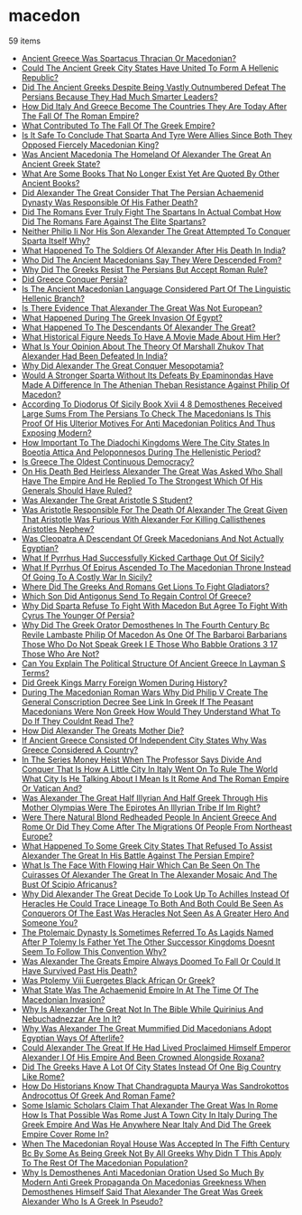 # macedon
59 items

* [Ancient Greece Was Spartacus Thracian Or Macedonian?](2015\ancient-greece-was-spartacus-thracian-or-macedonian.md)
* [Could The Ancient Greek City States Have United To Form A Hellenic Republic?](2015\could-the-ancient-greek-city-states-have-united-to-form-a-hellenic-republic.md)
* [Did The Ancient Greeks Despite Being Vastly Outnumbered Defeat The Persians Because They Had Much Smarter Leaders?](2015\did-the-ancient-greeks-despite-being-vastly-outnumbered-defeat-the-persians-because-they-had-much-smarter-leaders.md)
* [How Did Italy And Greece Become The Countries They Are Today After The Fall Of The Roman Empire?](2015\how-did-italy-and-greece-become-the-countries-they-are-today-after-the-fall-of-the-roman-empire.md)
* [What Contributed To The Fall Of The Greek Empire?](2015\what-contributed-to-the-fall-of-the-greek-empire.md)
* [Is It Safe To Conclude That Sparta And Tyre Were Allies Since Both They Opposed Fiercely Macedonian King?](2016\is-it-safe-to-conclude-that-sparta-and-tyre-were-allies-since-both-they-opposed-fiercely-macedonian-king.md)
* [Was Ancient Macedonia The Homeland Of Alexander The Great An Ancient Greek State?](2016\was-ancient-macedonia-the-homeland-of-alexander-the-great-an-ancient-greek-state.md)
* [What Are Some Books That No Longer Exist Yet Are Quoted By Other Ancient Books?](2016\what-are-some-books-that-no-longer-exist-yet-are-quoted-by-other-ancient-books.md)
* [Did Alexander The Great Consider That The Persian Achaemenid Dynasty Was Responsible Of His Father Death?](2017\did-alexander-the-great-consider-that-the-persian-achaemenid-dynasty-was-responsible-of-his-father-death.md)
* [Did The Romans Ever Truly Fight The Spartans In Actual Combat How Did The Romans Fare Against The Elite Spartans?](2017\did-the-romans-ever-truly-fight-the-spartans-in-actual-combat-how-did-the-romans-fare-against-the-elite-spartans.md)
* [Neither Philip Ii Nor His Son Alexander The Great Attempted To Conquer Sparta Itself Why?](2017\neither-philip-ii-nor-his-son-alexander-the-great-attempted-to-conquer-sparta-itself-why.md)
* [What Happened To The Soldiers Of Alexander After His Death In India?](2017\what-happened-to-the-soldiers-of-alexander-after-his-death-in-india.md)
* [Who Did The Ancient Macedonians Say They Were Descended From?](2017\who-did-the-ancient-macedonians-say-they-were-descended-from.md)
* [Why Did The Greeks Resist The Persians But Accept Roman Rule?](2017\why-did-the-greeks-resist-the-persians-but-accept-roman-rule.md)
* [Did Greece Conquer Persia?](2018\did-greece-conquer-persia.md)
* [Is The Ancient Macedonian Language Considered Part Of The Linguistic Hellenic Branch?](2018\is-the-ancient-macedonian-language-considered-part-of-the-linguistic-hellenic-branch.md)
* [Is There Evidence That Alexander The Great Was Not European?](2018\is-there-evidence-that-alexander-the-great-was-not-european.md)
* [What Happened During The Greek Invasion Of Egypt?](2018\what-happened-during-the-greek-invasion-of-egypt.md)
* [What Happened To The Descendants Of Alexander The Great?](2018\what-happened-to-the-descendants-of-alexander-the-great.md)
* [What Historical Figure Needs To Have A Movie Made About Him Her?](2018\what-historical-figure-needs-to-have-a-movie-made-about-him-her.md)
* [What Is Your Opinion About The Theory Of Marshall Zhukov That Alexander Had Been Defeated In India?](2018\what-is-your-opinion-about-the-theory-of-marshall-zhukov-that-alexander-had-been-defeated-in-india.md)
* [Why Did Alexander The Great Conquer Mesopotamia?](2018\why-did-alexander-the-great-conquer-mesopotamia.md)
* [Would A Stronger Sparta Without Its Defeats By Epaminondas Have Made A Difference In The Athenian Theban Resistance Against Philip Of Macedon?](2018\would-a-stronger-sparta-without-its-defeats-by-epaminondas-have-made-a-difference-in-the-athenian-theban-resistance-against-philip-of-macedon.md)
* [According To Diodorus Of Sicily Book Xvii 4 8 Demosthenes Received Large Sums From The Persians To Check The Macedonians Is This Proof Of His Ulterior Motives For Anti Macedonian Politics And Thus Exposing Modern?](2019\according-to-diodorus-of-sicily-book-xvii-4-8-demosthenes-received-large-sums-from-the-persians-to-check-the-macedonians-is-this-proof-of-his-ulterior-motives-for-anti-macedonian-politics-and-thus-exposing-modern.md)
* [How Important To The Diadochi Kingdoms Were The City States In Boeotia Attica And Peloponnesos During The Hellenistic Period?](2019\how-important-to-the-diadochi-kingdoms-were-the-city-states-in-boeotia-attica-and-peloponnesos-during-the-hellenistic-period.md)
* [Is Greece The Oldest Continuous Democracy?](2019\is-greece-the-oldest-continuous-democracy.md)
* [On His Death Bed Heirless Alexander The Great Was Asked Who Shall Have The Empire And He Replied To The Strongest Which Of His Generals Should Have Ruled?](2019\on-his-death-bed-heirless-alexander-the-great-was-asked-who-shall-have-the-empire-and-he-replied-to-the-strongest-which-of-his-generals-should-have-ruled.md)
* [Was Alexander The Great Aristotle S Student?](2019\was-alexander-the-great-aristotle-s-student.md)
* [Was Aristotle Responsible For The Death Of Alexander The Great Given That Aristotle Was Furious With Alexander For Killing Callisthenes Aristotles Nephew?](2019\was-aristotle-responsible-for-the-death-of-alexander-the-great-given-that-aristotle-was-furious-with-alexander-for-killing-callisthenes-aristotles-nephew.md)
* [Was Cleopatra A Descendant Of Greek Macedonians And Not Actually Egyptian?](2019\was-cleopatra-a-descendant-of-greek-macedonians-and-not-actually-egyptian.md)
* [What If Pyrrhus Had Successfully Kicked Carthage Out Of Sicily?](2019\what-if-pyrrhus-had-successfully-kicked-carthage-out-of-sicily.md)
* [What If Pyrrhus Of Epirus Ascended To The Macedonian Throne Instead Of Going To A Costly War In Sicily?](2019\what-if-pyrrhus-of-epirus-ascended-to-the-macedonian-throne-instead-of-going-to-a-costly-war-in-sicily.md)
* [Where Did The Greeks And Romans Get Lions To Fight Gladiators?](2019\where-did-the-greeks-and-romans-get-lions-to-fight-gladiators.md)
* [Which Son Did Antigonus Send To Regain Control Of Greece?](2019\which-son-did-antigonus-send-to-regain-control-of-greece.md)
* [Why Did Sparta Refuse To Fight With Macedon But Agree To Fight With Cyrus The Younger Of Persia?](2019\why-did-sparta-refuse-to-fight-with-macedon-but-agree-to-fight-with-cyrus-the-younger-of-persia.md)
* [Why Did The Greek Orator Demosthenes In The Fourth Century Bc Revile Lambaste Philip Of Macedon As One Of The Barbaroi Barbarians Those Who Do Not Speak Greek I E Those Who Babble Orations 3 17 Those Who Are Not?](2019\why-did-the-greek-orator-demosthenes-in-the-fourth-century-bc-revile-lambaste-philip-of-macedon-as-one-of-the-barbaroi-barbarians-those-who-do-not-speak-greek-i-e-those-who-babble-orations-3-17-those-who-are-not.md)
* [Can You Explain The Political Structure Of Ancient Greece In Layman S Terms?](2020\can-you-explain-the-political-structure-of-ancient-greece-in-layman-s-terms.md)
* [Did Greek Kings Marry Foreign Women During History?](2020\did-greek-kings-marry-foreign-women-during-history.md)
* [During The Macedonian Roman Wars Why Did Philip V Create The General Conscription Decree See Link In Greek If The Peasant Macedonians Were Non Greek How Would They Understand What To Do If They Couldnt Read The?](2020\during-the-macedonian-roman-wars-why-did-philip-v-create-the-general-conscription-decree-see-link-in-greek-if-the-peasant-macedonians-were-non-greek-how-would-they-understand-what-to-do-if-they-couldnt-read-the.md)
* [How Did Alexander The Greats Mother Die?](2020\how-did-alexander-the-greats-mother-die.md)
* [If Ancient Greece Consisted Of Independent City States Why Was Greece Considered A Country?](2020\if-ancient-greece-consisted-of-independent-city-states-why-was-greece-considered-a-country.md)
* [In The Series Money Heist When The Professor Says Divide And Conquer That Is How A Little City In Italy Went On To Rule The World What City Is He Talking About I Mean Is It Rome And The Roman Empire Or Vatican And?](2020\in-the-series-money-heist-when-the-professor-says-divide-and-conquer-that-is-how-a-little-city-in-italy-went-on-to-rule-the-world-what-city-is-he-talking-about-i-mean-is-it-rome-and-the-roman-empire-or-vatican-and.md)
* [Was Alexander The Great Half Illyrian And Half Greek Through His Mother Olympias Were The Epirotes An Illyrian Tribe If Im Right?](2020\was-alexander-the-great-half-illyrian-and-half-greek-through-his-mother-olympias-were-the-epirotes-an-illyrian-tribe-if-im-right.md)
* [Were There Natural Blond Redheaded People In Ancient Greece And Rome Or Did They Come After The Migrations Of People From Northeast Europe?](2020\were-there-natural-blond-redheaded-people-in-ancient-greece-and-rome-or-did-they-come-after-the-migrations-of-people-from-northeast-europe.md)
* [What Happened To Some Greek City States That Refused To Assist Alexander The Great In His Battle Against The Persian Empire?](2020\what-happened-to-some-greek-city-states-that-refused-to-assist-alexander-the-great-in-his-battle-against-the-persian-empire.md)
* [What Is The Face With Flowing Hair Which Can Be Seen On The Cuirasses Of Alexander The Great In The Alexander Mosaic And The Bust Of Scipio Africanus?](2020\what-is-the-face-with-flowing-hair-which-can-be-seen-on-the-cuirasses-of-alexander-the-great-in-the-alexander-mosaic-and-the-bust-of-scipio-africanus.md)
* [Why Did Alexander The Great Decide To Look Up To Achilles Instead Of Heracles He Could Trace Lineage To Both And Both Could Be Seen As Conquerors Of The East Was Heracles Not Seen As A Greater Hero And Someone You?](2020\why-did-alexander-the-great-decide-to-look-up-to-achilles-instead-of-heracles-he-could-trace-lineage-to-both-and-both-could-be-seen-as-conquerors-of-the-east-was-heracles-not-seen-as-a-greater-hero-and-someone-you.md)
* [The Ptolemaic Dynasty Is Sometimes Referred To As Lagids Named After P Tolemy Is Father Yet The Other Successor Kingdoms Doesnt Seem To Follow This Convention Why?](2021\the-ptolemaic-dynasty-is-sometimes-referred-to-as-lagids-named-after-p-tolemy-is-father-yet-the-other-successor-kingdoms-doesnt-seem-to-follow-this-convention-why.md)
* [Was Alexander The Greats Empire Always Doomed To Fall Or Could It Have Survived Past His Death?](2021\was-alexander-the-greats-empire-always-doomed-to-fall-or-could-it-have-survived-past-his-death.md)
* [Was Ptolemy Viii Euergetes Black African Or Greek?](2021\was-ptolemy-viii-euergetes-black-african-or-greek.md)
* [What State Was The Achaemenid Empire In At The Time Of The Macedonian Invasion?](2021\what-state-was-the-achaemenid-empire-in-at-the-time-of-the-macedonian-invasion.md)
* [Why Is Alexander The Great Not In The Bible While Quirinius And Nebuchadnezzar Are In It?](2021\why-is-alexander-the-great-not-in-the-bible-while-quirinius-and-nebuchadnezzar-are-in-it.md)
* [Why Was Alexander The Great Mummified Did Macedonians Adopt Egyptian Ways Of Afterlife?](2021\why-was-alexander-the-great-mummified-did-macedonians-adopt-egyptian-ways-of-afterlife.md)
* [Could Alexander The Great If He Had Lived Proclaimed Himself Emperor Alexander I Of His Empire And Been Crowned Alongside Roxana?](2022\could-alexander-the-great-if-he-had-lived-proclaimed-himself-emperor-alexander-i-of-his-empire-and-been-crowned-alongside-roxana.md)
* [Did The Greeks Have A Lot Of City States Instead Of One Big Country Like Rome?](2022\did-the-greeks-have-a-lot-of-city-states-instead-of-one-big-country-like-rome.md)
* [How Do Historians Know That Chandragupta Maurya Was Sandrokottos Androcottus Of Greek And Roman Fame?](2022\how-do-historians-know-that-chandragupta-maurya-was-sandrokottos-androcottus-of-greek-and-roman-fame.md)
* [Some Islamic Scholars Claim That Alexander The Great Was In Rome How Is That Possible Was Rome Just A Town City In Italy During The Greek Empire And Was He Anywhere Near Italy And Did The Greek Empire Cover Rome In?](2022\some-islamic-scholars-claim-that-alexander-the-great-was-in-rome-how-is-that-possible-was-rome-just-a-town-city-in-italy-during-the-greek-empire-and-was-he-anywhere-near-italy-and-did-the-greek-empire-cover-rome-in.md)
* [When The Macedonian Royal House Was Accepted In The Fifth Century Bc By Some As Being Greek Not By All Greeks Why Didn T This Apply To The Rest Of The Macedonian Population?](2022\when-the-macedonian-royal-house-was-accepted-in-the-fifth-century-bc-by-some-as-being-greek-not-by-all-greeks-why-didn-t-this-apply-to-the-rest-of-the-macedonian-population.md)
* [Why Is Demosthenes Anti Macedonian Oration Used So Much By Modern Anti Greek Propaganda On Macedonias Greekness When Demosthenes Himself Said That Alexander The Great Was Greek Alexander Who Is A Greek In Pseudo?](2022\why-is-demosthenes-anti-macedonian-oration-used-so-much-by-modern-anti-greek-propaganda-on-macedonias-greekness-when-demosthenes-himself-said-that-alexander-the-great-was-greek-alexander-who-is-a-greek-in-pseudo.md)

